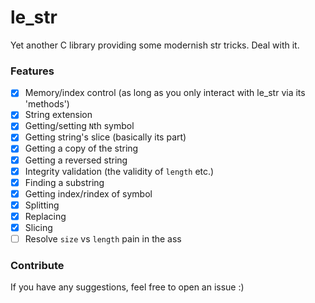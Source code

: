 # le_str

Yet another C library providing some modernish str tricks. Deal with it.

### Features
- [x] Memory/index control (as long as you only interact with le_str via its 'methods')
- [x] String extension
- [x] Getting/setting `N`th symbol
- [x] Getting string's slice (basically its part)
- [x] Getting a copy of the string
- [x] Getting a reversed string
- [x] Integrity validation (the validity of `length` etc.)
- [x] Finding a substring
- [x] Getting index/rindex of symbol
- [x] Splitting
- [x] Replacing
- [x] Slicing
- [ ] Resolve `size` vs `length` pain in the ass

### Contribute
If you have any suggestions, feel free to open an issue :)
